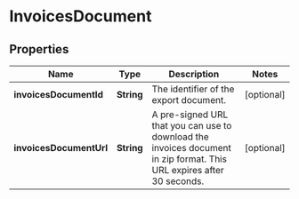 
# InvoicesDocument

## Properties
Name | Type | Description | Notes
------------ | ------------- | ------------- | -------------
**invoicesDocumentId** | **String** | The identifier of the export document. |  [optional]
**invoicesDocumentUrl** | **String** | A pre-signed URL that you can use to download the invoices document in zip format. This URL expires after 30 seconds. |  [optional]



